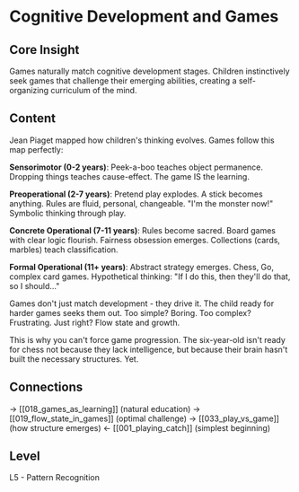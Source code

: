 # Cognitive Development and Games
## Core Insight
Games naturally match cognitive development stages. Children instinctively seek games that challenge their emerging abilities, creating a self-organizing curriculum of the mind.

## Content
Jean Piaget mapped how children's thinking evolves. Games follow this map perfectly:

**Sensorimotor (0-2 years)**: Peek-a-boo teaches object permanence. Dropping things teaches cause-effect. The game IS the learning.

**Preoperational (2-7 years)**: Pretend play explodes. A stick becomes anything. Rules are fluid, personal, changeable. "I'm the monster now!" Symbolic thinking through play.

**Concrete Operational (7-11 years)**: Rules become sacred. Board games with clear logic flourish. Fairness obsession emerges. Collections (cards, marbles) teach classification.

**Formal Operational (11+ years)**: Abstract strategy emerges. Chess, Go, complex card games. Hypothetical thinking: "If I do this, then they'll do that, so I should..."

Games don't just match development - they drive it. The child ready for harder games seeks them out. Too simple? Boring. Too complex? Frustrating. Just right? Flow state and growth.

This is why you can't force game progression. The six-year-old isn't ready for chess not because they lack intelligence, but because their brain hasn't built the necessary structures. Yet.

## Connections
→ [[018_games_as_learning]] (natural education)
→ [[019_flow_state_in_games]] (optimal challenge)
→ [[033_play_vs_game]] (how structure emerges)
← [[001_playing_catch]] (simplest beginning)

## Level
L5 - Pattern Recognition